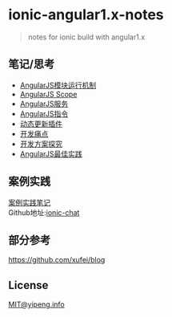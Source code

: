 # ionic-angular1.x-notes
> notes for ionic build with angular1.x

## 笔记/思考
* [AngularJS模块运行机制](notes/module.md)  
* [AngularJS Scope](notes/scope.md)  
* [AngularJS服务](notes/service.md)  
* [AngularJS指令](notes/directive.md)  
* [动态更新插件](notes/apploader.md)  
* [开发痛点](notes/painspots.md)  
* [开发方案探究](notes/solution.md)  
* [AngularJS最佳实践](notes/best-practice.md)  

## 案例实践
[案例实践笔记](notes/case.md)  
Github地址:[ionic-chat](https://github.com/pengkobe/ionic-chat)  

## 部分参考
https://github.com/xufei/blog

## License
MIT@yipeng.info

